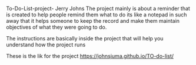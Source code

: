 To-Do-List-project-
Jerry Johns 
The project mainly is about a reminder that is created to help people remind them what to do its like a notepad in such away that it helps someone to keep the record and make them maintain objectives of what they were going to do.

The instructions are basically inside the project that will help you understand how the project runs

 These is the lik for the project  https://johnsjuma.github.io/TO-do-list/
